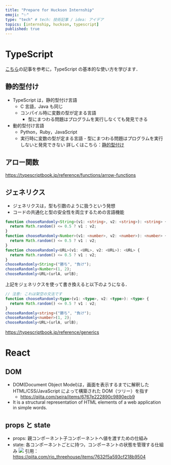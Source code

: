 ```yaml
---
title: "Prepare for Huckson Internship"
emoji: "✨"
type: "tech" # tech: 技術記事 / idea: アイデア
topics: [internship, huckson, typescript]
published: true
---
```


# TypeScript

[こちら](https://typescriptbook.jp/)の記事を参考に，TypeScript の基本的な使い方を学びます．

## 静的型付け

- TypeScript は，静的型付け言語
  - C 言語，Java も同じ
  - コンパイル時に変数の型が定まる言語
    - 型にまつわる問題はプログラムを実行しなくても発見できる
- 動的型付け言語
  - Python，Ruby，JavaScript
  - 実行時に変数の型が定まる言語 - 型にまつわる問題はプログラムを実行しないと発見できない
    詳しくはこちら：[静的型付け](https://typescriptbook.jp/overview/static-type)

## アロー関数

https://typescriptbook.jp/reference/functions/arrow-functions

## ジェネリクス

- ジェネリクスは，型も引数のように扱うという発想
- コードの共通化と型の安全性を両立するための言語機能

```typescript
function chooseRandomly<String>(v1: <string>, v2: <string>): <string> {
  return Math.random() <= 0.5 ? v1 : v2;
}
function chooseRandomly<Number>(v1: <number>, v2: <number>): <number> {
  return Math.random() <= 0.5 ? v1 : v2;
}
function chooseRandomly<URL>(v1: <URL>, v2: <URL>): <URL> {
  return Math.random() <= 0.5 ? v1 : v2;
}
chooseRandomly<String>("勝ち", "負け");
chooseRandomly<Number>(1, 2);
chooseRandomly<URL>(urlA, urlB);
```

上記をジェネリクスを使って書き換えると以下のようになる．

```typescript
// 注意: これは架空の文法です
function chooseRandomly<type>(v1: <type>, v2: <type>): <type> {
  return Math.random() <= 0.5 ? v1 : v2;
}
chooseRandomly<string>("勝ち", "負け");
chooseRandomly<number>(1, 2);
chooseRandomly<URL>(urlA, urlB);
```

https://typescriptbook.jp/reference/generics

# React

## DOM

- DOM(Document Object Model)は，画面を表示するまでに解釈した HTML/CSS/JavaScript によって構築された DOM（ツリー）を指す
  - https://qiita.com/seira/items/6767e222890c9890ecb9
- It is a structural representation of HTML elements of a web application in simple words.

## props と state

- props: 親コンポーネント子コンポーネントへ値を渡すための仕組み
- state: 各コンポーネントごとに持つ，コンポーネントの状態を管理する仕組み
  ![](/images/intern-huckson-mynav/proprs_state.jpg)
  引用：https://qiita.com/rio_threehouse/items/7632f5a593cf218b9504
